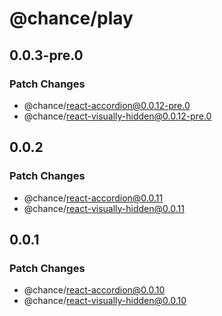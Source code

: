 # @chance/play

## 0.0.3-pre.0

### Patch Changes

- @chance/react-accordion@0.0.12-pre.0
- @chance/react-visually-hidden@0.0.12-pre.0

## 0.0.2

### Patch Changes

- @chance/react-accordion@0.0.11
- @chance/react-visually-hidden@0.0.11

## 0.0.1

### Patch Changes

- @chance/react-accordion@0.0.10
- @chance/react-visually-hidden@0.0.10

